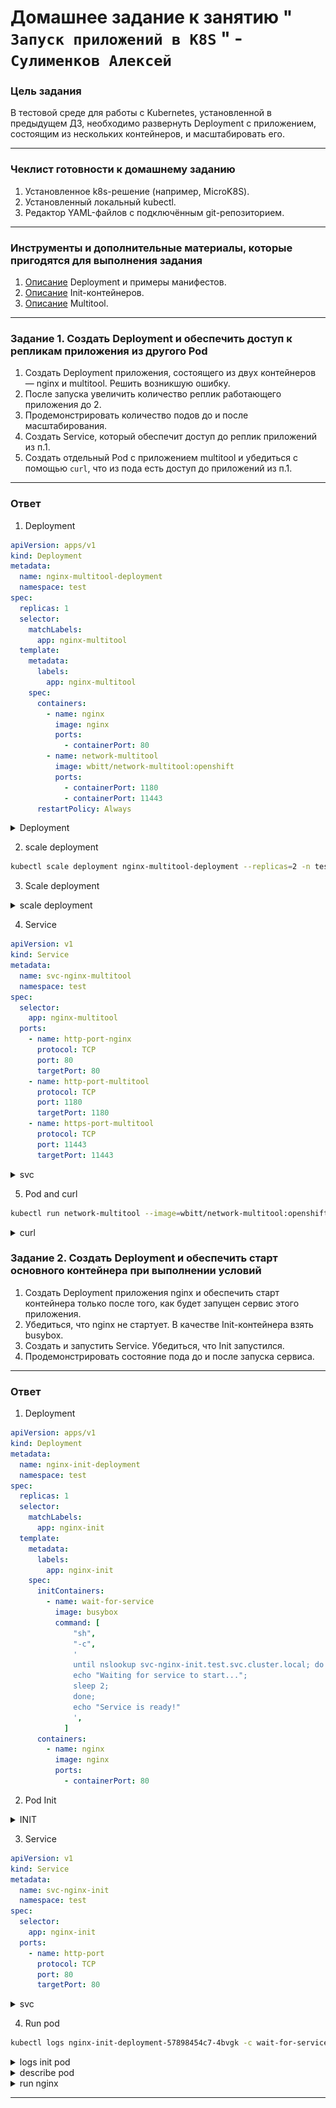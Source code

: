 # Домашнее задание к занятию " `Запуск приложений в K8S` " - `Сулименков Алексей`

### Цель задания

В тестовой среде для работы с Kubernetes, установленной в предыдущем ДЗ, необходимо развернуть Deployment с приложением, состоящим из нескольких контейнеров, и масштабировать его.

---

### Чеклист готовности к домашнему заданию

1. Установленное k8s-решение (например, MicroK8S).
2. Установленный локальный kubectl.
3. Редактор YAML-файлов с подключённым git-репозиторием.

---

### Инструменты и дополнительные материалы, которые пригодятся для выполнения задания

1. [Описание](https://kubernetes.io/docs/concepts/workloads/controllers/deployment/) Deployment и примеры манифестов.
2. [Описание](https://kubernetes.io/docs/concepts/workloads/pods/init-containers/) Init-контейнеров.
3. [Описание](https://github.com/wbitt/Network-MultiTool) Multitool.

---

### Задание 1. Создать Deployment и обеспечить доступ к репликам приложения из другого Pod

1. Создать Deployment приложения, состоящего из двух контейнеров — nginx и multitool. Решить возникшую ошибку.
2. После запуска увеличить количество реплик работающего приложения до 2.
3. Продемонстрировать количество подов до и после масштабирования.
4. Создать Service, который обеспечит доступ до реплик приложений из п.1.
5. Создать отдельный Pod с приложением multitool и убедиться с помощью `curl`, что из пода есть доступ до приложений из п.1.

---

### Ответ

1. Deployment

```yaml
apiVersion: apps/v1
kind: Deployment
metadata:
  name: nginx-multitool-deployment
  namespace: test
spec:
  replicas: 1
  selector:
    matchLabels:
      app: nginx-multitool
  template:
    metadata:
      labels:
        app: nginx-multitool
    spec:
      containers:
        - name: nginx
          image: nginx
          ports:
            - containerPort: 80
        - name: network-multitool
          image: wbitt/network-multitool:openshift
          ports:
            - containerPort: 1180
            - containerPort: 11443
      restartPolicy: Always
```

<details> <summary>Deployment</summary>

![run](https://github.com/biparasite/kuber-homeworks-01/blob/main/task_1.1.png "run")

</details>

2. scale deployment

```bash
kubectl scale deployment nginx-multitool-deployment --replicas=2 -n test
```

3.  Scale deployment

<details> <summary>scale deployment</summary>

![scale](https://github.com/biparasite/kuber-homeworks-01/blob/main/task_1.2.png "scale")

</details>

4. Service

```yaml
apiVersion: v1
kind: Service
metadata:
  name: svc-nginx-multitool
  namespace: test
spec:
  selector:
    app: nginx-multitool
  ports:
    - name: http-port-nginx
      protocol: TCP
      port: 80
      targetPort: 80
    - name: http-port-multitool
      protocol: TCP
      port: 1180
      targetPort: 1180
    - name: https-port-multitool
      protocol: TCP
      port: 11443
      targetPort: 11443
```

<details> <summary>svc</summary>

![svc](https://github.com/biparasite/kuber-homeworks-01/blob/main/task_1.3.png "svc")

</details>

5. Pod and curl

```bash
kubectl run network-multitool --image=wbitt/network-multitool:openshift -n test
```

<details> <summary>curl</summary>

![curl](https://github.com/biparasite/kuber-homeworks-01/blob/main/task_1.4.png "curl")

</details>

### Задание 2. Создать Deployment и обеспечить старт основного контейнера при выполнении условий

1. Создать Deployment приложения nginx и обеспечить старт контейнера только после того, как будет запущен сервис этого приложения.
2. Убедиться, что nginx не стартует. В качестве Init-контейнера взять busybox.
3. Создать и запустить Service. Убедиться, что Init запустился.
4. Продемонстрировать состояние пода до и после запуска сервиса.

---

### Ответ

1. Deployment

```yaml
apiVersion: apps/v1
kind: Deployment
metadata:
  name: nginx-init-deployment
  namespace: test
spec:
  replicas: 1
  selector:
    matchLabels:
      app: nginx-init
  template:
    metadata:
      labels:
        app: nginx-init
    spec:
      initContainers:
        - name: wait-for-service
          image: busybox
          command: [
              "sh",
              "-c",
              '
              until nslookup svc-nginx-init.test.svc.cluster.local; do
              echo "Waiting for service to start...";
              sleep 2;
              done;
              echo "Service is ready!"
              ',
            ]
      containers:
        - name: nginx
          image: nginx
          ports:
            - containerPort: 80
```

2. Pod Init

<details> <summary>INIT</summary>

![init](https://github.com/biparasite/kuber-homeworks-01/blob/main/task_2.1.png "init")

</details>

3. Service

```yaml
apiVersion: v1
kind: Service
metadata:
  name: svc-nginx-init
  namespace: test
spec:
  selector:
    app: nginx-init
  ports:
    - name: http-port
      protocol: TCP
      port: 80
      targetPort: 80
```

<details> <summary>svc</summary>

![svc](https://github.com/biparasite/kuber-homeworks-01/blob/main/task_2.3.png "svc")

</details>

4. Run pod

```bash
kubectl logs nginx-init-deployment-57898454c7-4bvgk -c wait-for-service  -n test
```

<details> <summary>logs init pod</summary>

```bash
Waiting for service to start...
Server:         10.96.0.10
Address:        10.96.0.10:53

** server can't find svc-nginx-init.test.svc.cluster.local: NXDOMAIN

** server can't find svc-nginx-init.test.svc.cluster.local: NXDOMAIN

Waiting for service to start...
Server:         10.96.0.10
Address:        10.96.0.10:53

** server can't find svc-nginx-init.test.svc.cluster.local: NXDOMAIN

** server can't find svc-nginx-init.test.svc.cluster.local: NXDOMAIN

Waiting for service to start...
Server:         10.96.0.10
Address:        10.96.0.10:53

** server can't find svc-nginx-init.test.svc.cluster.local: NXDOMAIN

** server can't find svc-nginx-init.test.svc.cluster.local: NXDOMAIN

Waiting for service to start...
Server:         10.96.0.10
Address:        10.96.0.10:53

** server can't find svc-nginx-init.test.svc.cluster.local: NXDOMAIN

** server can't find svc-nginx-init.test.svc.cluster.local: NXDOMAIN

Waiting for service to start...
Server:         10.96.0.10
Address:        10.96.0.10:53

** server can't find svc-nginx-init.test.svc.cluster.local: NXDOMAIN

** server can't find svc-nginx-init.test.svc.cluster.local: NXDOMAIN

Waiting for service to start...
Server:         10.96.0.10
Address:        10.96.0.10:53

** server can't find svc-nginx-init.test.svc.cluster.local: NXDOMAIN

** server can't find svc-nginx-init.test.svc.cluster.local: NXDOMAIN

Waiting for service to start...
Server:         10.96.0.10
Address:        10.96.0.10:53

** server can't find svc-nginx-init.test.svc.cluster.local: NXDOMAIN

** server can't find svc-nginx-init.test.svc.cluster.local: NXDOMAIN

Waiting for service to start...
Server:         10.96.0.10
Address:        10.96.0.10:53

** server can't find svc-nginx-init.test.svc.cluster.local: NXDOMAIN

** server can't find svc-nginx-init.test.svc.cluster.local: NXDOMAIN

Waiting for service to start...
Server:         10.96.0.10
Address:        10.96.0.10:53

** server can't find svc-nginx-init.test.svc.cluster.local: NXDOMAIN

** server can't find svc-nginx-init.test.svc.cluster.local: NXDOMAIN

Waiting for service to start...
Server:         10.96.0.10
Address:        10.96.0.10:53

** server can't find svc-nginx-init.test.svc.cluster.local: NXDOMAIN

** server can't find svc-nginx-init.test.svc.cluster.local: NXDOMAIN

Waiting for service to start...
Server:         10.96.0.10
Address:        10.96.0.10:53

** server can't find svc-nginx-init.test.svc.cluster.local: NXDOMAIN

** server can't find svc-nginx-init.test.svc.cluster.local: NXDOMAIN

Waiting for service to start...
Server:         10.96.0.10
Address:        10.96.0.10:53

** server can't find svc-nginx-init.test.svc.cluster.local: NXDOMAIN

** server can't find svc-nginx-init.test.svc.cluster.local: NXDOMAIN

Waiting for service to start...
Server:         10.96.0.10
Address:        10.96.0.10:53

** server can't find svc-nginx-init.test.svc.cluster.local: NXDOMAIN

** server can't find svc-nginx-init.test.svc.cluster.local: NXDOMAIN

Waiting for service to start...
Server:         10.96.0.10
Address:        10.96.0.10:53

** server can't find svc-nginx-init.test.svc.cluster.local: NXDOMAIN

** server can't find svc-nginx-init.test.svc.cluster.local: NXDOMAIN

Waiting for service to start...
Server:         10.96.0.10
Address:        10.96.0.10:53


Name:   svc-nginx-init.test.svc.cluster.local
Address: 10.101.107.3

Service is ready!
```

</details>

<details> <summary>describe pod</summary>

```bash
Events:
  Type    Reason     Age    From               Message
  ----    ------     ----   ----               -------
  Normal  Scheduled  7m58s  default-scheduler  Successfully assigned test/nginx-init-deployment-57898454c7-4bvgk to k8s-worker-node2
  Normal  Pulling    7m58s  kubelet            Pulling image "busybox"
  Normal  Pulled     7m57s  kubelet            Successfully pulled image "busybox" in 1.07s (1.07s including waiting). Image size: 2223685 bytes.
  Normal  Created    7m57s  kubelet            Created container wait-for-service
  Normal  Started    7m57s  kubelet            Started container wait-for-service
  Normal  Pulling    4m44s  kubelet            Pulling image "nginx"
  Normal  Pulled     4m43s  kubelet            Successfully pulled image "nginx" in 1.161s (1.161s including waiting). Image size: 72324501 bytes.
  Normal  Created    4m43s  kubelet            Created container nginx
  Normal  Started    4m42s  kubelet            Started container nginx
```

</details>

<details> <summary>run nginx</summary>

![nginx](https://github.com/biparasite/kuber-homeworks-01/blob/main/task_2.4.png "nginx")

</details>

---
